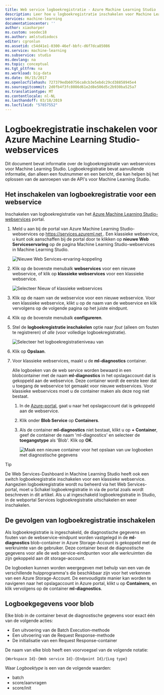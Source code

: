 ```yaml
---
title: Web service logboekregistratie - Azure Machine Learning Studio | Microsoft Docs
description: Leer hoe u logboekregistratie inschakelen voor Machine Learning Studio-webservices. Logboekregistratie bevat aanvullende informatie over het oplossen van de API's.
services: machine-learning
documentationcenter: ''
author: xiaoharper
ms.custom: seodec18
ms.author: amlstudiodocs
editor: cgronlun
ms.assetid: c54d41e1-0300-46ef-bbfc-d6f7dca85086
ms.service: machine-learning
ms.subservice: studio
ms.devlang: na
ms.topic: conceptual
ms.tgt_pltfrm: na
ms.workload: big-data
ms.date: 06/15/2017
ms.openlocfilehash: 727379edb60756ca8cb3e5ebdc29cd38858945e4
ms.sourcegitcommit: 2d0fb4f3fc8086d61e2d8e506d5c2b930ba525a7
ms.translationtype: MT
ms.contentlocale: nl-NL
ms.lasthandoff: 03/18/2019
ms.locfileid: "57857552"
---
```

# <a name="enable-logging-for-azure-machine-learning-studio-web-services"></a>Logboekregistratie inschakelen voor Azure Machine Learning Studio-webservices
Dit document bevat informatie over de logboekregistratie van webservices voor Machine Learning Studio. Logboekregistratie bevat aanvullende informatie, dan alleen een foutnummer en een bericht, die kan helpen bij het oplossen van de aanroepen van de API's voor Machine Learning Studio.  

## <a name="how-to-enable-logging-for-a-web-service"></a>Het inschakelen van logboekregistratie voor een webservice

Inschakelen van logboekregistratie van het [Azure Machine Learning Studio-webservices](https://services.azureml.net) portal. 

1. Meld u aan bij de portal van Azure Machine Learning Studio-webservices op [ https://services.azureml.net ](https://services.azureml.net). Een klassieke webservice, u kunt ook aanschaffen bij de portal door te klikken op **nieuwe Web Serviceservaring** op de pagina Machine Learning Studio-webservices in Machine Learning Studio.

   ![Nieuwe Web Services-ervaring-koppeling](./media/web-services-logging/new-web-services-experience-link.png)

2. Klik op de bovenste menubalk **webservices** voor een nieuwe webservice, of klik op **klassieke webservices** voor een klassieke webservice.

   ![Selecteer Nieuw of klassieke webservices](./media/web-services-logging/select-web-service.png)

3. Klik op de naam van de webservice voor een nieuwe webservice. Voor een klassieke webservice, klikt u op de naam van de webservice en klik vervolgens op de volgende pagina op het juiste eindpunt.

4. Klik op de bovenste menubalk **configureren**.

5. Stel de **logboekregistratie inschakelen** optie naar *fout* (alleen om fouten te registreren) of *alle* (voor volledige logboekregistratie).

   ![Selecteer het logboekregistratieniveau van](./media/web-services-logging/enable-logging.png)

6. Klik op **Opslaan**.

7. Voor klassieke webservices, maakt u de **ml-diagnostics** container.

   Alle logboeken van de web service worden bewaard in een blobcontainer met de naam **ml-diagnostics** in het opslagaccount dat is gekoppeld aan de webservice. Deze container wordt de eerste keer dat u toegang de webservice tot gemaakt voor nieuwe webservices. Voor klassieke webservices moet u de container maken als deze nog niet bestaat. 

   1. In de [Azure-portal](https://portal.azure.com), gaat u naar het opslagaccount dat is gekoppeld aan de webservice.

   2. Klik onder **Blob Service** op **Containers**.

   3. Als de container **ml-diagnostics** niet bestaat, klikt u op **+ Container**, geef de container de naam 'ml-diagnostics' en selecteer de **toegangstype** als 'Blob'. Klik op **OK**.

      ![Maak een nieuwe container voor het opslaan van uw logboeken met diagnostische gegevens](./media/web-services-logging/create-ml-diagnostics-container.png)

> [!TIP]
>
> De Web Services-Dashboard in Machine Learning Studio heeft ook een switch logboekregistratie inschakelen voor een klassieke webservice. Aangezien logboekregistratie wordt nu beheerd via het Web Services-portal, moet u Schakel logboekregistratie in via de portal zoals wordt beschreven in dit artikel. Als u al ingeschakeld logboekregistratie in Studio, in de webportal Services logboekregistratie uitschakelen en weer inschakelen.


## <a name="the-effects-of-enabling-logging"></a>De gevolgen van logboekregistratie inschakelen
Als logboekregistratie is ingeschakeld, de diagnostische gegevens en fouten van de webservice-eindpunt worden vastgelegd in de **ml-diagnostics** blob-container in Azure Storage-Account is gekoppeld met de werkruimte van de gebruiker. Deze container bevat de diagnostische gegevens voor alle de web service-eindpunten voor alle werkruimten die zijn gekoppeld aan dit storage-account.

De logboeken kunnen worden weergegeven met behulp van een van de verschillende hulpprogramma's die beschikbaar zijn voor het verkennen van een Azure Storage-Account. De eenvoudigste manier kan worden te navigeren naar het opslagaccount in Azure portal, klikt u op **Containers**, en klik vervolgens op de container **ml-diagnostics**.  

## <a name="log-blob-detail-information"></a>Logboekgegevens voor blob
Elke blob in de container bevat de diagnostische gegevens voor exact één van de volgende acties:

* Een uitvoering van de Batch Execution-methode  
* Een uitvoering van de Request Response-methode  
* De initialisatie van een Request Response-container

De naam van elke blob heeft een voorvoegsel van de volgende notatie: 


`{Workspace Id}-{Web service Id}-{Endpoint Id}/{Log type}`


Waar _Logboektype_ is een van de volgende waarden:  

* batch  
* score/aanvragen  
* score/init  


